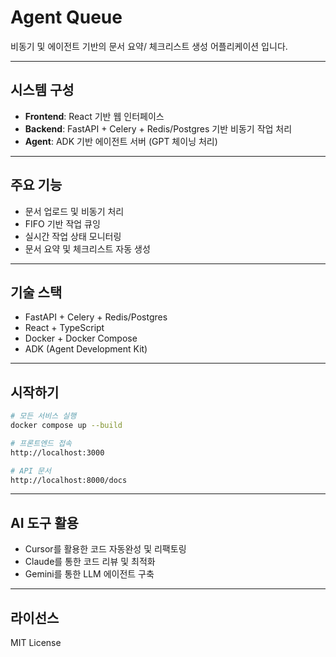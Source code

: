# Agent Queue

비동기 및 에이전트 기반의 문서 요약/ 체크리스트 생성 어플리케이션 입니다.

---

## 시스템 구성

- **Frontend**: React 기반 웹 인터페이스
- **Backend**: FastAPI + Celery + Redis/Postgres 기반 비동기 작업 처리
- **Agent**: ADK 기반 에이전트 서버 (GPT 체이닝 처리)

---

## 주요 기능

- 문서 업로드 및 비동기 처리
- FIFO 기반 작업 큐잉
- 실시간 작업 상태 모니터링
- 문서 요약 및 체크리스트 자동 생성

---

## 기술 스택

- FastAPI + Celery + Redis/Postgres
- React + TypeScript
- Docker + Docker Compose
- ADK (Agent Development Kit)

---

## 시작하기

```bash
# 모든 서비스 실행
docker compose up --build

# 프론트엔드 접속
http://localhost:3000

# API 문서
http://localhost:8000/docs
```

---

## AI 도구 활용

- Cursor를 활용한 코드 자동완성 및 리팩토링
- Claude를 통한 코드 리뷰 및 최적화
- Gemini를 통한 LLM 에이전트 구축

---

## 라이선스

MIT License

